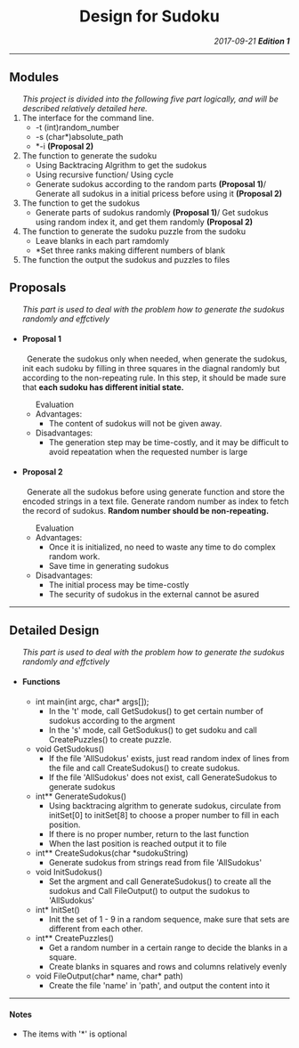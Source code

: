 <h1 align = "center">Design for Sudoku</h1>
<div align = "right"><i>2017-09-21 <b>Edition 1</b></i></div>
<hr>
<div>
	<h2>Modules</h2>
	<ol><i>This project is divided into the following five part logically, and will be described relatively detailed here.</i>
		<li>The interface for the command line.
			<ul>
				<li>-t (int)random_number</li>
				<li>-s (char*)absolute_path</li>
				<li>*-i <b>(Proposal 2)</b></li>
			</ul>
		</li>
		<li>The function to generate the sudoku
			<ul>
				<li>Using Backtracing Algrithm to get the sudokus</li>
				<li>Using recursive function/ Using cycle</li>
				<li>Generate sudokus according to the random parts <b>(Proposal 1)</b>/ Generate all sudokus in a initial pricess before using it <b>(Proposal 2)</b></li>
			</ul>
		</li>
		<li>The function to get the sudokus
			<ul>
				<li>Generate parts of sudokus randomly <b>(Proposal 1)</b>/ Get sudokus using random index it, and get them randomly <b>(Proposal 2)</b></li>
			</ul>
		</li>
		<li>The function to generate the sudoku puzzle from the sudoku
			<ul>
				<li>Leave blanks in each part ramdomly</li>
				<li>*Set three ranks making different numbers of blank</li>
			</ul>
		</li>
		<li>The function the output the sudokus and puzzles to files</li>
	</ol>
</div>
<div>
	<h2>Proposals</h2>
	<ul><i>This part is used to deal with the problem how to generate the sudokus randomly and effctively</i>
		<li>
			<h4>Proposal 1</h4>
			<p>&nbsp;&nbsp;Generate the sudokus only when needed, when generate the sudokus, init each sudoku by filling in three squares in the diagnal randomly but according to the non-repeating rule. In this step, it should be made sure that <b>each sudoku has different initial state.</b></p>
			<ul>Evaluation
				<li>Advantages:
					<ul>
						<li>The content of sudokus will not be given away.</li>
					</ul>
				</li>
				<li>Disadvantages:
					<ul>
						<li>The generation step may be time-costly, and it may be difficult to avoid repeatation when the requested number is large</li>
					</ul>
				</li>
			</ul>
		</li>
		<li>
			<h4>Proposal 2</h4>
			<p>&nbsp;&nbsp;Generate all the sudokus before using generate function and store the encoded strings in a text file. Generate random number as index to fetch the record of sudokus. <b>Random number should be non-repeating.</b></p>
			<ul>Evaluation
				<li>Advantages:
					<ul>
						<li>Once it is initialized, no need to waste any time to do complex random work.</li>
						<li>Save time in generating sudokus</li>
					</ul>
				</li>
				<li>Disadvantages:
					<ul>
						<li>The initial process may be time-costly</li>
						<li>The security of sudokus in the external cannot be asured</li>
					</ul>
				</li>
			</ul>
		</li>
	</ul>
</div>
<hr>

<div>
	<h2>Detailed Design</h2>
	<ul><i>This part is used to deal with the problem how to generate the sudokus randomly and effctively</i>
		<li>
			<h4>Functions</h4>
			<ul>
				<li>int main(int argc, char* args[]);
					<ul>
						<li>In the 't' mode, call GetSudokus() to get certain number of sudokus according to the argment</li>
						<li>In the 's' mode, call GetSodukus() to get sudoku and call CreatePuzzles() to create puzzle.</li>
					</ul>
				</li>
				<li>void GetSudokus()
					<ul>
						<li>If the file 'AllSudokus' exists, just read random index of lines from the file and call CreateSudokus() to create sudokus.</li>
						<li>If the file 'AllSudokus' does not exist, call GenerateSudokus to generate sudokus</li>
					</ul>
				</li>
				<li>int** GenerateSudokus()
					<ul>
						<li>Using backtracing algrithm to generate sudokus, circulate from initSet[0] to initSet[8] to choose a proper number to fill in each position.</li>
						<li>If there is no proper number, return to the last function</li>
						<li>When the last position is reached output it to file</li>
					</ul>
				</li>
				<li>int** CreateSudokus(char *sudokuString)
					<ul>
						<li>Generate sudokus from strings read from file 'AllSudokus'</li>
					</ul>
				</li>
				<li>void InitSudokus()
					<ul>
						<li>Set the argment and call GenerateSudokus() to create all the sudokus and Call FileOutput() to output the sudokus to 'AllSudokus'</li>
					</ul>
				</li>
				<li>int* InitSet()
					<ul>
						<li>Init the set of 1 - 9 in a random sequence, make sure that sets are different from each other.</li>
					</ul>
				</li>
				<li>int** CreatePuzzles()
					<ul>
						<li>Get a random number in a certain range to decide the blanks in a square.</li>
						<li>Create blanks in squares and rows and columns relatively evenly</li>
					</ul>
				</li>
				<li>void FileOutput(char* name, char* path)
					<ul>
						<li>Create the file 'name' in 'path', and output the content into it</li>
					</ul>
				</li>
			</ul>
		</li>
	</ul>
</div>
<hr>

<div>
	<h4>Notes</h4>
	<ul>
		<li>The items with '*' is optional</li>
	</ul>
</div>